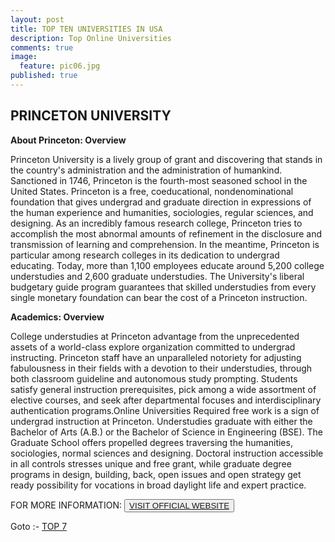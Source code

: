 ```yaml
---
layout: post
title: TOP TEN UNIVERSITIES IN USA
description: Top Online Universities
comments: true
image:
  feature: pic06.jpg
published: true
---
```

## PRINCETON UNIVERSITY ##

**About Princeton: Overview**

Princeton University is a lively group of grant and discovering that stands in the country's administration and the administration of humankind. Sanctioned in 1746, Princeton is the fourth-most seasoned school in the United States. Princeton is a free, coeducational, nondenominational foundation that gives undergrad and graduate direction in expressions of the human experience and humanities, sociologies, regular sciences, and designing. As an incredibly famous research college, Princeton tries to accomplish the most abnormal amounts of refinement in the disclosure and transmission of learning and comprehension. In the meantime, Princeton is particular among research colleges in its dedication to undergrad educating. Today, more than 1,100 employees educate around 5,200 college understudies and 2,600 graduate understudies. The University's liberal budgetary guide program guarantees that skilled understudies from every single monetary foundation can bear the cost of a Princeton instruction.

**Academics: Overview**

College understudies at Princeton advantage from the unprecedented assets of a world-class explore organization committed to undergrad instructing. Princeton staff have an unparalleled notoriety for adjusting fabulousness in their fields with a devotion to their understudies, through both classroom guideline and autonomous study prompting. Students satisfy general instruction prerequisites, pick among a wide assortment of elective courses, and seek after departmental focuses and interdisciplinary authentication programs.Online Universities Required free work is a sign of undergrad instruction at Princeton. Understudies graduate with either the Bachelor of Arts (A.B.) or the Bachelor of Science in Engineering (BSE). The Graduate School offers propelled degrees traversing the humanities, sociologies, normal sciences and designing. Doctoral instruction accessible in all controls stresses unique and free grant, while graduate degree programs in design, building, back, open issues and open strategy get ready possibility for vocations in broad daylight life and expert practice.

FOR MORE INFORMATION:
<button><a href="http://www.princeton.edu/">VISIT OFFICIAL WEBSITE</a></button>

Goto :- [TOP 7](/topten/top-online-universities7/)

